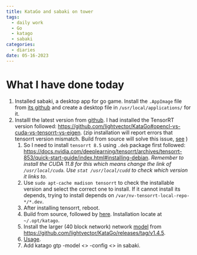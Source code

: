 ```yaml
---
title: KataGo and sabaki on tower 
tags:
  - daily work
  - Go 
  - katago
  - sabaki
categories:
  - diaries
date: 05-16-2023
---
```

# What I have done today

1. Installed sabaki, a desktop app for go game. Install the `.AppImage` file from [its github](https://github.com/SabakiHQ/Sabaki/releases/tag/v0.52.2) and create a desktop file in `/usr/local/applications/` for it.
2. Installl the latest version from [github](https://github.com/SabakiHQ/Sabaki/releases/tag/v0.52.2). I had installed the TensorRT version followed:
 <https://github.com/lightvector/KataGo#opencl-vs-cuda-vs-tensorrt-vs-eigen>. (zip installation will report errors that tensorrt version mismatch. Build from source will solve this issue, [see](https://github.com/lightvector/KataGo/issues/770) )
	1. So I need to install `tensorrt 8.5` using `.deb` package first followed: <https://docs.nvidia.com/deeplearning/tensorrt/archives/tensorrt-853/quick-start-guide/index.html#installing-debian>. *Remember to install the CUDA 11.8 for this which means change the link of `/usr/local/cuda`. Use `stat /usr/local/cudd` to check which version it links to.* 
	2. Use `sudo apt-cache madison tensorrt` to check the installable version and select the correct one to install. If it cannot install its depends, trying to install depends on `/var/nv-tensorrt-local-repo-*/*.dev`. 
	3. After installing tensorrt, reboot.  
	4. Build from source, followed by [here](https://github.com/lightvector/KataGo/blob/master/Compiling.md). Installation locate at `~/.opt/katago`.
	5. Install the larger (40 block network) network [model](https://github.com/lightvector/KataGo/releases/download/v1.4.5/g170-b40c256x2-s5095420928-d1229425124.bin.gz) from <https://github.com/lightvector/KataGo/releases/tag/v1.4.5>.
	6. [Usage](https://github.com/lightvector/KataGo#how-to-use). 
	7. Add katago gtp -model <> -config <> in sabaki. 

